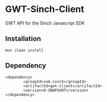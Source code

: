 GWT-Sinch-Client
================

GWT API for the Sinch Javascript SDK

Installation
--------------

```
mvn clean install
```  

Dependency
--------------

	<dependency>
            <groupId>com.sinch</groupId>
            <artifactId>gwt-client</artifactId>
            <version>0-SNAPSHOT</version>	
	</dependency>


